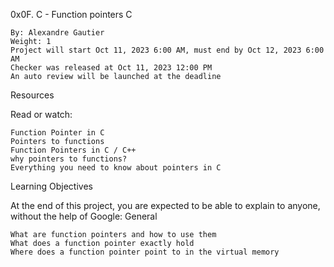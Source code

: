 0x0F. C - Function pointers
C

    By: Alexandre Gautier
    Weight: 1
    Project will start Oct 11, 2023 6:00 AM, must end by Oct 12, 2023 6:00 AM
    Checker was released at Oct 11, 2023 12:00 PM
    An auto review will be launched at the deadline

Resources

Read or watch:

    Function Pointer in C
    Pointers to functions
    Function Pointers in C / C++
    why pointers to functions?
    Everything you need to know about pointers in C

Learning Objectives

At the end of this project, you are expected to be able to explain to anyone, without the help of Google:
General

    What are function pointers and how to use them
    What does a function pointer exactly hold
    Where does a function pointer point to in the virtual memory
